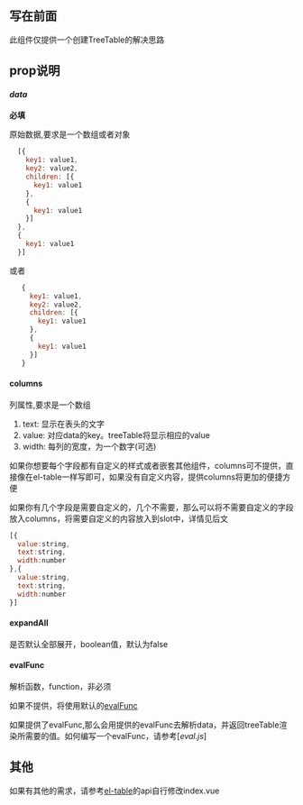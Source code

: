 ## 写在前面
此组件仅提供一个创建TreeTable的解决思路

## prop说明
#### *data*
  **必填**

  原始数据,要求是一个数组或者对象
  ```javascript
    [{
      key1: value1,
      key2: value2,
      children: [{
        key1: value1
      },
      {
        key1: value1
      }]
    },
    {
      key1: value1
    }]
  ```
  或者
 ```javascript
    {
      key1: value1,
      key2: value2,
      children: [{
        key1: value1
      },
      {
        key1: value1
      }]
    }
  ```

#### columns
  列属性,要求是一个数组

  1. text: 显示在表头的文字
  2. value: 对应data的key。treeTable将显示相应的value
  3. width: 每列的宽度，为一个数字(可选)
  
  如果你想要每个字段都有自定义的样式或者嵌套其他组件，columns可不提供，直接像在el-table一样写即可，如果没有自定义内容，提供columns将更加的便捷方便
  
  如果你有几个字段是需要自定义的，几个不需要，那么可以将不需要自定义的字段放入columns，将需要自定义的内容放入到slot中，详情见后文
  ```javascript
  [{
    value:string,
    text:string,
    width:number
  },{
    value:string,
    text:string,
    width:number
  }]
  ```

#### expandAll
  是否默认全部展开，boolean值，默认为false

#### evalFunc
  解析函数，function，非必须

  如果不提供，将使用默认的[evalFunc](./eval.js)

  如果提供了evalFunc,那么会用提供的evalFunc去解析data，并返回treeTable渲染所需要的值。如何编写一个evalFunc，请参考[*eval.js*]
 

 ## 其他
  如果有其他的需求，请参考[el-table](http://element-cn.eleme.io/#/en-US/component/table)的api自行修改index.vue
